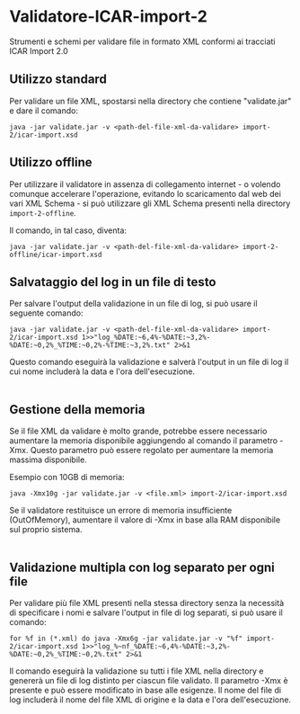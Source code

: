 # Validatore-ICAR-import-2
Strumenti e schemi per validare file in formato XML conformi ai tracciati ICAR Import 2.0


## Utilizzo standard

Per validare un file XML, spostarsi nella directory che contiene "validate.jar" e dare il comando:

```
java -jar validate.jar -v <path-del-file-xml-da-validare> import-2/icar-import.xsd
```

## Utilizzo offline

Per utilizzare il validatore in assenza di collegamento internet - o volendo comunque accelerare l'operazione, evitando lo scaricamento dal web dei vari XML Schema - si può utilizzare gli XML Schema presenti nella directory `import-2-offline`.

Il comando, in tal caso, diventa:

```
java -jar validate.jar -v <path-del-file-xml-da-validare> import-2-offline/icar-import.xsd 
```

## Salvataggio del log in un file di testo

Per salvare l'output della validazione in un file di log, si può usare il seguente comando:

```
java -jar validate.jar -v <path-del-file-xml-da-validare> import-2/icar-import.xsd 1>>"log_%DATE:~6,4%-%DATE:~3,2%-%DATE:~0,2%_%TIME:~0,2%-%TIME:~3,2%.txt" 2>&1
```

Questo comando eseguirà la validazione e salverà l'output in un file di log il cui nome includerà la data e l'ora dell'esecuzione.  
<br>
## Gestione della memoria

Se il file XML da validare è molto grande, potrebbe essere necessario aumentare la memoria disponibile aggiungendo al comando il parametro -Xmx. Questo parametro può essere regolato per aumentare la memoria massima disponibile.

Esempio con 10GB di memoria:

```
java -Xmx10g -jar validate.jar -v <file.xml> import-2/icar-import.xsd
```
Se il validatore restituisce un errore di memoria insufficiente (OutOfMemory), aumentare il valore di -Xmx in base alla RAM disponibile sul proprio sistema.  
<br>
## Validazione multipla con log separato per ogni file

Per validare più file XML presenti nella stessa directory senza la necessità di specificare i nomi e salvare l'output in file di log separati, si può usare il comando:

```
for %f in (*.xml) do java -Xmx6g -jar validate.jar -v "%f" import-2/icar-import.xsd 1>>"log_%~nf_%DATE:~6,4%-%DATE:~3,2%-%DATE:~0,2%_%TIME:~0,2%.txt" 2>&1
```

Il comando eseguirà la validazione su tutti i file XML nella directory e genererà un file di log distinto per ciascun file validato. Il parametro -Xmx è presente e può essere modificato in base alle esigenze. Il nome del file di log includerà il nome del file XML di origine e la data e l'ora dell'esecuzione.
